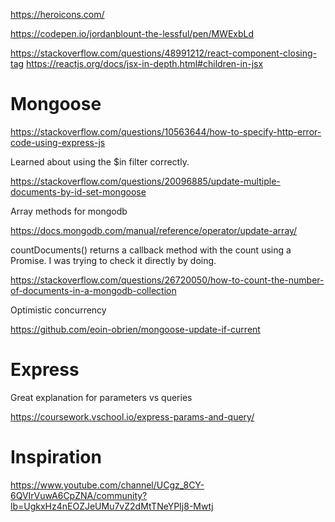 https://heroicons.com/

https://codepen.io/jordanblount-the-lessful/pen/MWExbLd

https://stackoverflow.com/questions/48991212/react-component-closing-tag
https://reactjs.org/docs/jsx-in-depth.html#children-in-jsx


# Mongoose

https://stackoverflow.com/questions/10563644/how-to-specify-http-error-code-using-express-js


Learned about using the $in filter correctly.

https://stackoverflow.com/questions/20096885/update-multiple-documents-by-id-set-mongoose

Array methods for mongodb

https://docs.mongodb.com/manual/reference/operator/update-array/

countDocuments() returns a callback method with the count using a Promise. I was trying to check it directly by doing.

https://stackoverflow.com/questions/26720050/how-to-count-the-number-of-documents-in-a-mongodb-collection

Optimistic concurrency 

https://github.com/eoin-obrien/mongoose-update-if-current


# Express

Great explanation for parameters vs queries

https://coursework.vschool.io/express-params-and-query/


# Inspiration

https://www.youtube.com/channel/UCgz_8CY-6QVIrVuwA6CpZNA/community?lb=UgkxHz4nEOZJeUMu7vZ2dMtTNeYPIj8-Mwtj